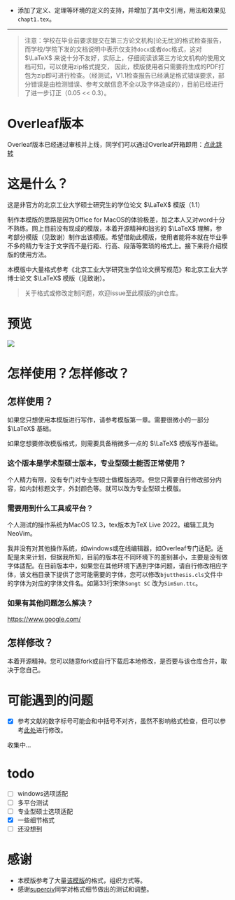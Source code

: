 - 添加了定义、定理等环境的定义的支持，并增加了其中文引用，用法和效果见`chapt1.tex`。

---

> 注意：学校在毕业前要求提交在第三方论文机构[论无忧]的格式检查报告，而学校/学院下发的文档说明中表示仅支持`docx`或者`doc`格式，这对 $\LaTeX$ 来说十分不友好，实际上，仔细阅读该第三方论文机构的使用文档可知，可以使用zip格式提交， 因此，模版使用者只需要将生成的PDF打包为zip即可进行检查。（经测试，V1.1检查报告已经满足格式错误要求，部分错误是由检测错误、参考文献信息不全以及字体造成的），目前已经进行了进一步订正（0.05 << 0.3）。

# Overleaf版本

Overleaf版本已经通过审核并上线，同学们可以通过Overleaf开箱即用：[点此跳转](https://www.overleaf.com/latex/templates/bjutthesis/wcrpmvdkdnjs)

# 这是什么？

这是非官方的北京工业大学硕士研究生的学位论文 $\LaTeX$ 模版（1.1）

制作本模版的思路是因为Office for MacOS的体验极差，加之本人又对word十分不熟练。网上目前没有现成的模版，本着开源精神和拙劣的 $\LaTeX$ 理解，参考部分模版（见致谢）制作出该模版。希望借助此模版，使用者能将本就在毕业季不多的精力专注于文字而不是行距、行高、段落等繁琐的格式上。接下来将介绍模版的使用方法。

本模版中大量格式参考《北京工业大学研究生学位论文撰写规范》和北京工业大学博士论文 $\LaTeX$ 模版（见致谢）。

> 关于格式或修改定制问题，欢迎issue至此模版的git仓库。

# 预览

![](preview.png)

# 怎样使用？怎样修改？

## 怎样使用？

如果您只想使用本模版进行写作，请参考模版第一章。需要很微小的一部分 $\LaTeX$ 基础。

如果您想要修改模版格式，则需要具备稍微多一点的 $\LaTeX$ 模版写作基础。

### 这个版本是学术型硕士版本，专业型硕士能否正常使用？

个人精力有限，没有专门对专业型硕士做模版选项。但您只需要自行修改部分内容，如内封标题文字，外封颜色等。就可以改为专业型硕士模版。

### 需要用到什么工具或平台？

个人测试的操作系统为MacOS 12.3，tex版本为TeX Live 2022。编辑工具为NeoVim。

我并没有对其他操作系统，如windows或在线编辑器，如Overleaf专门适配。适配是未来计划，但据我所知，目前的版本在不同环境下的差别甚小，主要是没有做字体适配。在目前版本中，如果您在其他环境下遇到字体问题，请自行修改相应字体，该文档目录下提供了您可能需要的字体，您可以修改`bjutthesis.cls`文件中的字体为对应的字体文件名。如第33行宋体`Songt SC` 改为`SimSun.ttc`。

### 如果有其他问题怎么解决？

https://www.google.com/

## 怎样修改？

本着开源精神。您可以随意fork或自行下载后本地修改，是否要与该仓库合并，取决于您自己。

# 可能遇到的问题

- [x] 参考文献的数字标号可能会和中括号不对齐，虽然不影响格式检查，但可以参考[此处](https://github.com/PEKEW/BJUTLATEX/issues/5#issue-2087856053)进行修改。

收集中...

# todo

- [ ] windows选项适配
- [ ] 多平台测试
- [ ] 专业型硕士选项适配
- [x] 一些细节格式
- [ ] 还没想到

# 感谢

- 本模版参考了大量[该模版](https://github.com/fisherxt/bjutthesis)的格式，组织方式等。
- 感谢[superciv](https://github.com/superciv)同学对格式细节做出的测试和调整。
